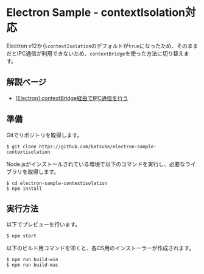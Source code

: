 # Electron Sample - contextIsolation対応
Electron v12から`contextIsolation`のデフォルトが`true`になったため、そのままだとIPC通信が利用できないため、`contextBridge`を使った方法に切り替えます。

## 解説ページ
* [[Electron] contextBridge経由でIPC通信を行う](https://blog.katsubemakito.net/nodejs/electron/ipc-for-contextbridge)

## 準備
Gitでリポジトリを取得します。
```shellsession
$ git clone https://github.com/katsube/electron-sample-contextisolation
```

Node.jsがインストールされている環境で以下のコマンドを実行し、必要なライブラリを取得します。
```shellsession
$ cd electron-sample-contextisolation
$ npm install
```

## 実行方法
以下でプレビューを行います。
```shellsession
$ npm start
```

以下のビルド用コマンドを叩くと、各OS用のインストーラーが作成されます。
```shellsession
$ npm run build-win
$ npm run build-mac
```
